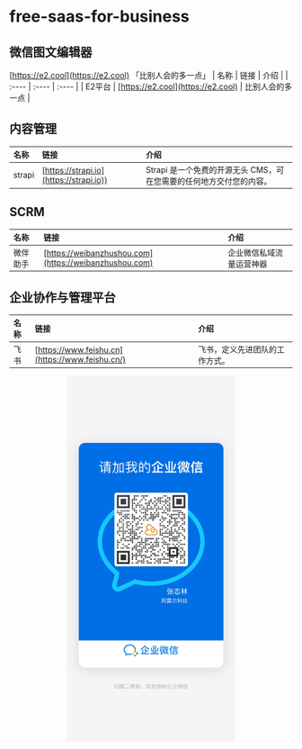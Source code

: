 # free-saas-for-business


## 微信图文编辑器
[https://e2.cool](https://e2.cool) 「比别人会的多一点」
| 名称        | 链接       | 介绍       |
| :---- | :---- | :---- |
| E2平台       | [https://e2.cool](https://e2.cool)      | 比别人会的多一点      |

## 内容管理
| 名称        | 链接       | 介绍       |
| :---- | :---- | :---- |
| strapi| [https://strapi.io](https://strapi.io)) | Strapi 是一个免费的开源无头 CMS，可在您需要的任何地方交付您的内容。|  

## SCRM
| 名称        | 链接       | 介绍       |
| :---- | :---- | :---- |
| 微伴助手       | [https://weibanzhushou.com](https://weibanzhushou.com)| 企业微信私域流量运营神器      |

## 企业协作与管理平台
| 名称        | 链接       | 介绍       |
| :---- | :---- | :---- |
| 飞书       | [https://www.feishu.cn](https://www.feishu.cn/)| 飞书，定义先进团队的工作方式。      |

<div align="center">
    <img src="./file/image/amor.jpg" width = "300" alt="amor" align=center />
</div>
